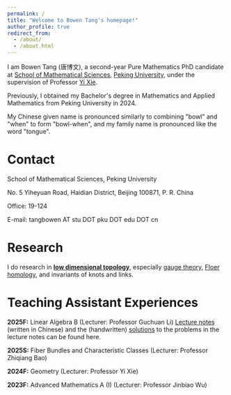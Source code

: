 ```yaml
---
permalink: /
title: "Welcome to Bowen Tang's homepage!"
author_profile: true
redirect_from: 
  - /about/
  - /about.html
---
```


I am Bowen Tang (唐博文), a second-year Pure Mathematics PhD candidate at [School of Mathematical Sciences](https://www.math.pku.edu.cn/), [Peking University](https://www.pku.edu.cn), under the supervision of Professor [Yi Xie](https://bicmr.pku.edu.cn/content/lists/11_catid74_zmx.html). 

Previously, I obtained my Bachelor's degree in Mathematics and Applied Mathematics from Peking University in 2024.

My Chinese given name is pronounced similarly to combining "bowl" and "when" to form "bowl-when", and my family name is pronounced like the word "tongue".

Contact
======
School of Mathematical Sciences, Peking University

No. 5 Yiheyuan Road, Haidian District, Beijing 100871, P. R. China

Office: 19-124

E-mail: tangbowen AT stu DOT pku DOT edu DOT cn

Research
======
I do research in [<strong>low dimensional topology</strong>](https://en.wikipedia.org/wiki/Low-dimensional_topology), especially [gauge theory](https://en.wikipedia.org/wiki/Gauge_theory_(mathematics)), [Floer homology](https://en.wikipedia.org/wiki/Floer_homology), and invariants of knots and links.

Teaching Assistant Experiences
======
__2025F:__ Linear Algebra B (Lecturer: Professor Guchuan Li) [Lecture notes](assets/25F_Lecture_Notes.pdf) (written in Chinese) and the (handwritten) [solutions](assets/25F_Solution.pdf) to the problems in the lecture notes can be found here.

__2025S:__ Fiber Bundles and Characteristic Classes (Lecturer: Professor Zhiqiang Bao)

__2024F:__ Geometry (Lecturer: Professor Yi Xie)

__2023F:__ Advanced Mathematics A (I) (Lecturer: Professor Jinbiao Wu)
